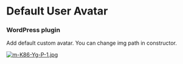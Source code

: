# Default User Avatar

### WordPress plugin

Add default custom avatar. 
You can change img path in constructor.

[![m-K86-Yg-P-1.jpg](https://i.postimg.cc/RVYr5jgF/m-K86-Yg-P-1.jpg)](https://postimg.cc/crfkf5yy)
